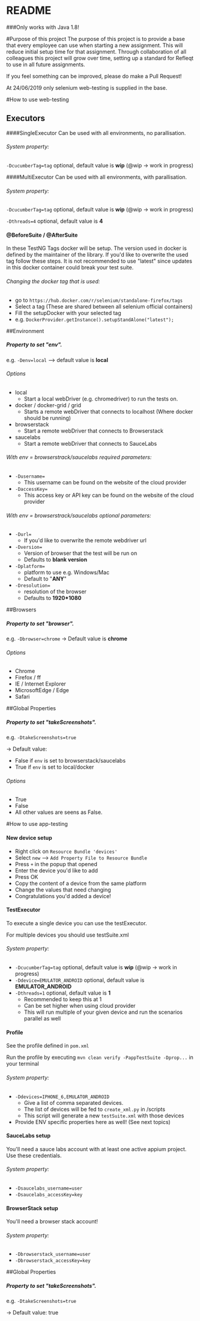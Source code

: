 # README #

###Only works with Java 1.8!

#Purpose of this project
The purpose of this project is to provide a base that every employee can use when starting a
new assignment. This will reduce initial setup time for that assignment. Through collaboration
of all colleagues this project will grow over time, setting up a standard for Refleqt to use
in all future assignments.

If you feel something can be improved, please do make a Pull Request!

At 24/06/2019 only selenium web-testing is supplied in the base.

#How to use web-testing

## Executors
####SingleExecutor
Can be used with all environments, no parallisation.

###### System property:
`-DcucumberTag=tag` optional, default value is **wip** (@wip -> work in progress)

####MultiExecutor
Can be used with all environments, with parallisation. 

###### System property:
`-DcucumberTag=tag` optional, default value is **wip** (@wip -> work in progress)

`-Dthreads=4` optional, default value is **4** 

#### @BeforeSuite / @AfterSuite
In these TestNG Tags docker will be setup. The version used in docker is defined by 
the maintainer of the library. If you'd like to overwrite the used tag follow these steps.
It is not recommended to use "latest" since updates in this docker container could break
your test suite.

###### Changing the docker tag that is used:

 * go to `https://hub.docker.com/r/selenium/standalone-firefox/tags`
 * Select a tag (These are shared between all selenium official containers)
 * Fill the setupDocker with your selected tag
 * e.g. `DockerProvider.getInstance().setupStandAlone("latest");`


##Environment
##### Property to set "env".
e.g. `-Denv=local` --> default value is **local**

###### Options

 * local
    * Start a local webDriver (e.g. chromedriver) to run the tests on.
 * docker / docker-grid / grid
    * Starts a remote webDriver that connects to localhost (Where docker should be running)
 * browserstack
    * Start a remote webDriver that connects to Browserstack
 * saucelabs
    * Start a remote webDriver that connects to SauceLabs
 
###### With env = browserstrack/saucelabs required parameters:

  * `-Dusername= `
    * This username can be found on the website of the cloud provider
  * `-DaccessKey= ` 
      * This access key or API key can be found on the website of the cloud provider
      
###### With env = browserstrack/saucelabs optional parameters:

  * `-Durl= `
    * If you'd like to overwrite the remote webdriver url
  * `-Dversion= `
    * Version of browser that the test will be run on
    * Defaults to **blank version**
  * `-Dplatform= `
    * platform to use e.g. Windows/Mac
    * Default to "**ANY**"
  * `-Dresolution= `
    * resolution of the browser
    * Defaults to **1920*1080**
  
##Browsers
##### Property to set "browser".
e.g. `-Dbrowser=chrome` -> Default value is **chrome**

###### Options
* Chrome
* Firefox / ff
* IE / Internet Explorer
* MicrosoftEdge / Edge
* Safari

##Global Properties
##### Property to set "takeScreenshots".
e.g. `-DtakeScreenshots=true` 
   
-> Default value:
        
* False if `env` is set to browserstack/saucelabs
* True if `env` is set to local/docker

###### Options
* True
* False
* All other values are seens as False.

#How to use app-testing

#### New device setup
* Right click on `Resource Bundle 'devices'`
* Select `new` --> `Add Property File to Resource Bundle`
* Press `+` in the popup that opened
* Enter the device you'd like to add
* Press OK
* Copy the content of a device from the same platform
* Change the values that need changing
* Congratulations you'd added a device!

#### TestExecutor
To execute a single device you can use the testExecutor.

For multiple devices you should use testSuite.xml

###### System property:
* `-DcucumberTag=tag` optional, default value is **wip** (@wip -> work in progress)
* `-Ddevice=EMULATOR_ANDROID` optional, default value is **EMULATOR_ANDROID**
* `-Dthreads=1` optional, default value is **1**
    * Recommended to keep this at 1
    * Can be set higher when using cloud provider
    * This will run multiple of your given device and run the scenarios parallel as well

#### Profile
See the profile defined in `pom.xml`

Run the profile by executing `mvn clean verify -PappTestSuite -Dprop...` in your terminal

###### System property:
* `-Ddevices=IPHONE_6,EMULATOR_ANDROID`
    * Give a list of comma separated devices.
    * The list of devices will be fed to `create_xml.py` in /scripts
    * This script will generate a new `testSuite.xml` with those devices
* Provide ENV specific properties here as well! (See next topics)

#### SauceLabs setup
You'll need a sauce labs account with at least one active appium project. Use these credentials.
###### System property:
* `-Dsaucelabs_username=user`
* `-Dsaucelabs_accessKey=key`

#### BrowserStack setup
You'll need a browser stack account!
###### System property:
* `-Dbrowserstack_username=user`
* `-Dbrowserstack_accessKey=key`

##Global Properties
##### Property to set "takeScreenshots".
e.g. `-DtakeScreenshots=true` 
   
-> Default value: true
